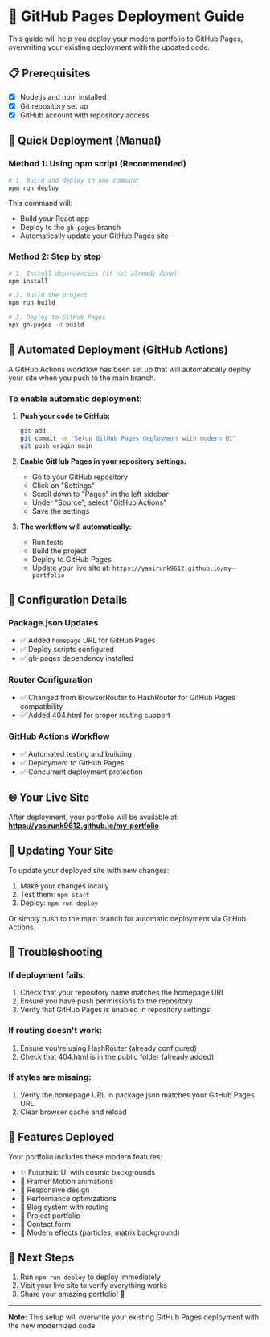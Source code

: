 # 🚀 GitHub Pages Deployment Guide

This guide will help you deploy your modern portfolio to GitHub Pages, overwriting your existing deployment with the updated code.

## 📋 Prerequisites

- [x] Node.js and npm installed
- [x] Git repository set up
- [x] GitHub account with repository access

## 🎯 Quick Deployment (Manual)

### Method 1: Using npm script (Recommended)

```bash
# 1. Build and deploy in one command
npm run deploy
```

This command will:
- Build your React app
- Deploy to the `gh-pages` branch
- Automatically update your GitHub Pages site

### Method 2: Step by step

```bash
# 1. Install dependencies (if not already done)
npm install

# 2. Build the project
npm run build

# 3. Deploy to GitHub Pages
npx gh-pages -d build
```

## 🤖 Automated Deployment (GitHub Actions)

A GitHub Actions workflow has been set up that will automatically deploy your site when you push to the main branch.

### To enable automatic deployment:

1. **Push your code to GitHub:**
   ```bash
   git add .
   git commit -m "Setup GitHub Pages deployment with modern UI"
   git push origin main
   ```

2. **Enable GitHub Pages in your repository settings:**
   - Go to your GitHub repository
   - Click on "Settings"
   - Scroll down to "Pages" in the left sidebar
   - Under "Source", select "GitHub Actions"
   - Save the settings

3. **The workflow will automatically:**
   - Run tests
   - Build the project
   - Deploy to GitHub Pages
   - Update your live site at: `https://yasirunk9612.github.io/my-portfolio`

## 🔧 Configuration Details

### Package.json Updates
- ✅ Added `homepage` URL for GitHub Pages
- ✅ Deploy scripts configured
- ✅ gh-pages dependency installed

### Router Configuration
- ✅ Changed from BrowserRouter to HashRouter for GitHub Pages compatibility
- ✅ Added 404.html for proper routing support

### GitHub Actions Workflow
- ✅ Automated testing and building
- ✅ Deployment to GitHub Pages
- ✅ Concurrent deployment protection

## 🌐 Your Live Site

After deployment, your portfolio will be available at:
**https://yasirunk9612.github.io/my-portfolio**

## 🔄 Updating Your Site

To update your deployed site with new changes:

1. Make your changes locally
2. Test them: `npm start`
3. Deploy: `npm run deploy`

Or simply push to the main branch for automatic deployment via GitHub Actions.

## 🐛 Troubleshooting

### If deployment fails:
1. Check that your repository name matches the homepage URL
2. Ensure you have push permissions to the repository
3. Verify that GitHub Pages is enabled in repository settings

### If routing doesn't work:
1. Ensure you're using HashRouter (already configured)
2. Check that 404.html is in the public folder (already added)

### If styles are missing:
1. Verify the homepage URL in package.json matches your GitHub Pages URL
2. Clear browser cache and reload

## 📱 Features Deployed

Your portfolio includes these modern features:
- ✨ Futuristic UI with cosmic backgrounds
- 🎨 Framer Motion animations
- 📱 Responsive design
- 🚀 Performance optimizations
- 📝 Blog system with routing
- 💼 Project portfolio
- 📧 Contact form
- 🌟 Modern effects (particles, matrix background)

## 🔄 Next Steps

1. Run `npm run deploy` to deploy immediately
2. Visit your live site to verify everything works
3. Share your amazing portfolio! 🎉

---

**Note:** This setup will overwrite your existing GitHub Pages deployment with the new modernized code.